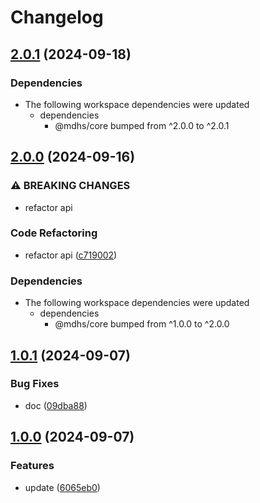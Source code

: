 # Changelog

## [2.0.1](https://github.com/joshuaavalon/mdhs/compare/tmdb-v2.0.0...tmdb-v2.0.1) (2024-09-18)


### Dependencies

* The following workspace dependencies were updated
  * dependencies
    * @mdhs/core bumped from ^2.0.0 to ^2.0.1

## [2.0.0](https://github.com/joshuaavalon/mdhs/compare/tmdb-v1.0.1...tmdb-v2.0.0) (2024-09-16)


### ⚠ BREAKING CHANGES

* refactor api

### Code Refactoring

* refactor api ([c719002](https://github.com/joshuaavalon/mdhs/commit/c719002c757848618de772dc71cc26d11b49c437))


### Dependencies

* The following workspace dependencies were updated
  * dependencies
    * @mdhs/core bumped from ^1.0.0 to ^2.0.0

## [1.0.1](https://github.com/joshuaavalon/mdhs/compare/tmdb-v1.0.0...tmdb-v1.0.1) (2024-09-07)


### Bug Fixes

* doc ([09dba88](https://github.com/joshuaavalon/mdhs/commit/09dba8810f632d2c32185536faa1fde698a2af27))

## [1.0.0](https://github.com/joshuaavalon/mdhs/compare/tmdb-v1.0.0...tmdb-v1.0.0) (2024-09-07)


### Features

* update ([6065eb0](https://github.com/joshuaavalon/mdhs/commit/6065eb061cddf0c761812d958bb15d8d518f91b7))

